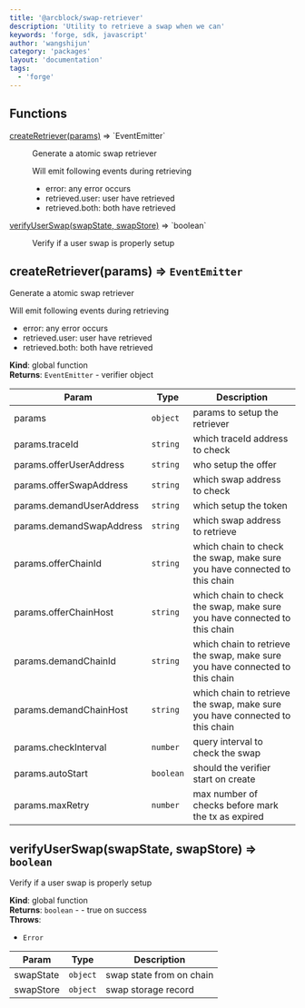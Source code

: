 ```yaml
---
title: '@arcblock/swap-retriever'
description: 'Utility to retrieve a swap when we can'
keywords: 'forge, sdk, javascript'
author: 'wangshijun'
category: 'packages'
layout: 'documentation'
tags:
  - 'forge'
---
```



## Functions

<dl>
<dt><a href="#createRetriever">createRetriever(params)</a> ⇒ `EventEmitter`</dt>
<dd><p>Generate a atomic swap retriever</p>
<p>Will emit following events during retrieving</p>
<ul>
<li>error: any error occurs</li>
<li>retrieved.user: user have retrieved</li>
<li>retrieved.both: both have retrieved</li>
</ul>
</dd>
<dt><a href="#verifyUserSwap">verifyUserSwap(swapState, swapStore)</a> ⇒ `boolean`</dt>
<dd><p>Verify if a user swap is properly setup</p>
</dd>
</dl>


## createRetriever(params) ⇒ `EventEmitter`

Generate a atomic swap retriever

Will emit following events during retrieving

* error: any error occurs
* retrieved.user: user have retrieved
* retrieved.both: both have retrieved

**Kind**: global function  
**Returns**: `EventEmitter` - verifier object  

| Param                    | Type      | Description                                                                  |
| ------------------------ | --------- | ---------------------------------------------------------------------------- |
| params                   | `object`  | params to setup the retriever                                                |
| params.traceId           | `string`  | which traceId address to check                                               |
| params.offerUserAddress  | `string`  | who setup the offer                                                          |
| params.offerSwapAddress  | `string`  | which swap address to check                                                  |
| params.demandUserAddress | `string`  | which setup the token                                                        |
| params.demandSwapAddress | `string`  | which swap address to retrieve                                               |
| params.offerChainId      | `string`  | which chain to check the swap, make sure you have connected to this chain    |
| params.offerChainHost    | `string`  | which chain to check the swap, make sure you have connected to this chain    |
| params.demandChainId     | `string`  | which chain to retrieve the swap, make sure you have connected to this chain |
| params.demandChainHost   | `string`  | which chain to retrieve the swap, make sure you have connected to this chain |
| params.checkInterval     | `number`  | query interval to check the swap                                             |
| params.autoStart         | `boolean` | should the verifier start on create                                          |
| params.maxRetry          | `number`  | max number of checks before mark the tx as expired                           |


## verifyUserSwap(swapState, swapStore) ⇒ `boolean`

Verify if a user swap is properly setup

**Kind**: global function  
**Returns**: `boolean` - - true on success  
**Throws**:

* `Error` 

| Param     | Type     | Description              |
| --------- | -------- | ------------------------ |
| swapState | `object` | swap state from on chain |
| swapStore | `object` | swap storage record      |

  